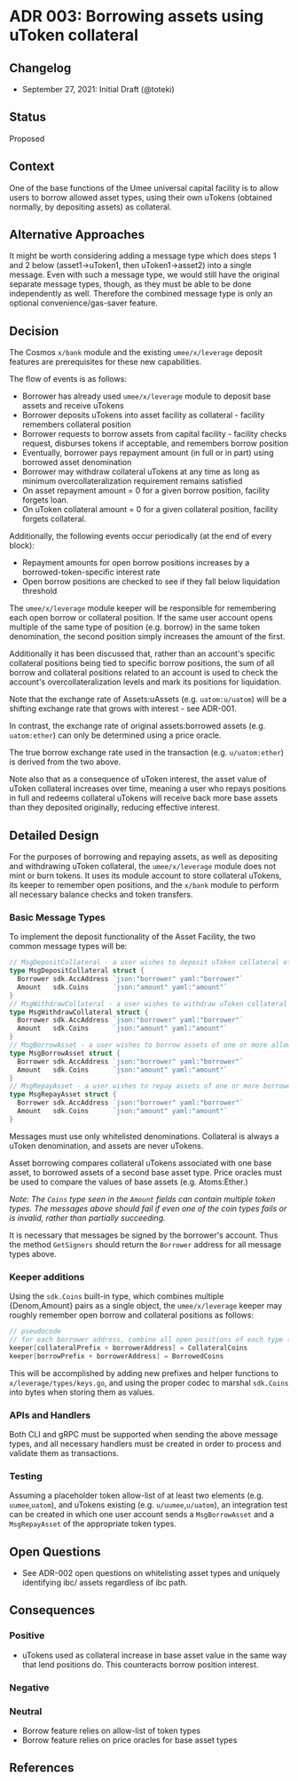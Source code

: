 # ADR 003: Borrowing assets using uToken collateral

## Changelog

- September 27, 2021: Initial Draft (@toteki)

## Status

Proposed

## Context

One of the base functions of the Umee universal capital facility is to allow users to borrow allowed asset types, using their own uTokens (obtained normally, by depositing assets) as collateral.

## Alternative Approaches

It might be worth considering adding a message type which does steps 1 and 2 below (asset1->uToken1, then uToken1->asset2) into a single message. Even with such a message type, we would still have the original separate message types, though, as they must be able to be done independently as well. Therefore the combined message type is only an optional convenience/gas-saver feature.

## Decision

The Cosmos `x/bank` module and the existing `umee/x/leverage` deposit features are prerequisites for these new capabilities.

The flow of events is as follows:
- Borrower has already used `umee/x/leverage` module to deposit base assets and receive uTokens
- Borrower deposits uTokens into asset facility as collateral - facility remembers collateral position
- Borrower requests to borrow assets from capital facility - facility checks request, disburses tokens if acceptable, and remembers borrow position
- Eventually, borrower pays repayment amount (in full or in part) using borrowed asset denomination
- Borrower may withdraw collateral uTokens at any time as long as minimum overcollateralization requirement remains satisfied
- On asset repayment amount = 0 for a given borrow position, facility forgets loan.
- On uToken collateral amount = 0 for a given collateral position, facility forgets collateral.

Additionally, the following events occur periodically (at the end of every block):
- Repayment amounts for open borrow positions increases by a borrowed-token-specific interest rate
- Open borrow positions are checked to see if they fall below liquidation threshold

The `umee/x/leverage` module keeper will be responsible for remembering each open borrow or collateral position.
If the same user account opens multiple of the same type of position (e.g. borrow) in the same token denomination, the second position simply increases the amount of the first.

Additionally it has been discussed that, rather than an account's specific collateral positions being tied to specific borrow positions, the sum of all borrow and collateral positions related to an account is used to check the account's overcollateralization levels and mark its positions for liquidation.

Note that the exchange rate of Assets:uAssets (e.g. `uatom:u/uatom`) will be a shifting exchange rate that grows with interest - see ADR-001.

In contrast, the exchange rate of original assets:borrowed assets (e.g. `uatom:ether`) can only be determined using a price oracle.

The true borrow exchange rate used in the transaction (e.g. `u/uatom:ether`) is derived from the two above.

Note also that as a consequence of uToken interest, the asset value of uToken collateral increases over time, meaning a user who repays positions in full and redeems collateral uTokens will receive back more base assets than they deposited originally, reducing effective interest.

## Detailed Design

For the purposes of borrowing and repaying assets, as well as depositing and withdrawing uToken collateral, the `umee/x/leverage` module does not mint or burn tokens. It uses its module account to store collateral uTokens, its keeper to remember open positions, and the `x/bank` module to perform all necessary balance checks and token transfers.

### Basic Message Types

To implement the deposit functionality of the Asset Facility, the two common message types will be:
```go
// MsgDepositCollateral - a user wishes to deposit uToken collateral of one or more types
type MsgDepositCollateral struct {
  Borrower sdk.AccAddress `json:"borrower" yaml:"borrower"`
  Amount   sdk.Coins      `json:"amount" yaml:"amount"`
}
// MsgWithdrawCollateral - a user wishes to withdraw uToken collateral of one or more types
type MsgWithdrawCollateral struct {
  Borrower sdk.AccAddress `json:"borrower" yaml:"borrower"`
  Amount   sdk.Coins      `json:"amount" yaml:"amount"`
}
// MsgBorrowAsset - a user wishes to borrow assets of one or more allowed types, assuming collateral already deposited
type MsgBorrowAsset struct {
  Borrower sdk.AccAddress `json:"borrower" yaml:"borrower"`
  Amount   sdk.Coins      `json:"amount" yaml:"amount"`
}
// MsgRepayAsset - a user wishes to repay assets of one or more borrowed types
type MsgRepayAsset struct {
  Borrower sdk.AccAddress `json:"borrower" yaml:"borrower"`
  Amount   sdk.Coins      `json:"amount" yaml:"amount"`
}
```
Messages must use only whitelisted denominations. Collateral is always a uToken denomination, and assets are never uTokens.

Asset borrowing compares collateral uTokens associated with one base asset, to borrowed assets of a second base asset type. Price oracles must be used to compare the values of base assets (e.g. Atoms:Ether.)

_Note: The `Coins` type seen in the `Amount` fields can contain multiple token types. The messages above should fail if even one of the coin types fails or is invalid, rather than partially succeeding._

It is necessary that messages be signed by the borrower's account. Thus the method `GetSigners` should return the `Borrower` address for all message types above.

### Keeper additions

Using the `sdk.Coins` built-in type, which combines multiple {Denom,Amount} pairs as a single object, the `umee/x/leverage` keeper may roughly remember open borrow and collateral positions as follows:

```go
// pseudocode
// for each borrower address, combine all open positions of each type (borrower/collateral) into one sdk.Coins object:
keeper[collateralPrefix + borrowerAddress] = CollateralCoins
keeper[borrowPrefix + borrowerAddress] = BorrowedCoins
```

This will be accomplished by adding new prefixes and helper functions to `x/leverage/types/keys.go`, and using the proper codec to marshal `sdk.Coins` into bytes when storing them as values.

### APIs and Handlers
Both CLI and gRPC must be supported when sending the above message types, and all necessary handlers must be created in order to process and validate them as transactions.

### Testing

Assuming a placeholder token allow-list of at least two elements (e.g. `uumee`,`uatom`), and uTokens existing (e.g. `u/uumee`,`u/uatom`), an integration test can be created in which one user account sends a `MsgBorrowAsset` and a `MsgRepayAsset` of the appropriate token types.

## Open Questions
- See ADR-002 open questions on whitelisting asset types and uniquely identifying ibc/ assets regardless of ibc path.

## Consequences

### Positive
- uTokens used as collateral increase in base asset value in the same way that lend positions do. This counteracts borrow position interest.

### Negative

### Neutral
- Borrow feature relies on allow-list of token types
- Borrow feature relies on price oracles for base asset types

## References
